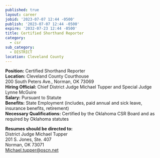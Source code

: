 ```yaml
---
published: true
layout: career
jobid: '2023-07-07 12:44 -0500'
publish: '2023-07-07 12:44 -0500'
expire: '2032-07-23 12:44 -0500'
title: Certified Shorthand Reporter
category:
  - csr
sub_category:
  - DISTRICT
location: Cleveland County
---
```

**Position:** Certified Shorthand Reporter  
**Location:** Cleveland County Courthouse  
200 South Peters Ave., Norman, OK 73069  
**Hiring Official:** Chief District Judge Michael Tupper and Special Judge Lynne McGuire  
**Salary:** Pursuant to Statute  
**Benefits:** State Employment (includes, paid annual and sick leave, insurance benefits, retirement)  
**Necessary Qualifications:** Certified by the Oklahoma CSR Board and as required by Oklahoma statutes

**Resumes should be directed to:**  
District Judge Michael Tupper  
201  S. Jones, Ste. 407  
Norman, OK 73071  
[Michael.tupper@oscn.net](mailto:Michael.tupper@oscn.net)
